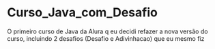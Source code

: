 # Curso_Java_com_Desafio
O primeiro curso de Java da Alura q eu decidi refazer a nova versão do curso, incluindo 2 desafios (Desafio e Adivinhacao) que eu mesmo fiz
